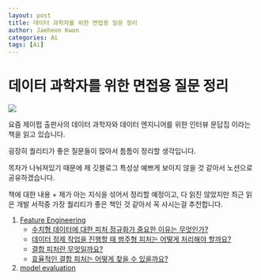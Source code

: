 ```yaml
---
layout: post
title: 데이터 과학자를 위한 면접용 질문 정리
author: Jaeheon Kwon
categories: Ai
tags: [Ai]
---
```




# 데이터 과학자를 위한 면접용 질문 정리



<img src = "https://py-tonic.github.io/images/book.jpg">

요즘 제이펍 출판사의 데이터 과학자와 데이터 엔지니어를 위한 인터뷰 문답집 이라는 책을 읽고 있습니다.

굉장히 퀄리티가 좋은 질문들이 많아서 틈틈이 정리할 생각입니다.

목차가 나눠져있기 때문에 제 깃블로그 특성상 예쁘게 보이지 않을 것 같아서 노션으로 공유하겠습니다.

책에 대한 내용 + 제가 아는 지식을 섞어서 정리할 예정이고, 다 읽진 않았지만 최근 읽은 개발 서적중 가장 퀄리티가 좋은 책인 것 같아서 꼭 사시는걸 추천합니다.



1. [Feature Engineering](https://www.notion.so/pytonic/Feature-Engineering-147bd5681568446b876ac0f9e071354b)
    - [수치형 데이터에 대한 피처 정규화가 중요한 이유는 무엇인가?](https://www.notion.so/pytonic/ad1dce8b7b5b472a983c31f437c9da10)
    - [데이터 정제 작업을 진행할 때 범주형 피처는 어떻게 처리해야 할까요?](https://www.notion.so/pytonic/a2ad6ed62090452eb616d99c712fec13)
    - [결합 피처란 무엇일까요?](https://www.notion.so/pytonic/aa4e7e0cab7f440c9f0b2ef1202e29e2)
    - [효율적인 결합 피처는 어떻게 찾을 수 있을까요?](https://www.notion.so/pytonic/02c5d48ff4f4480d9905293219acf01d)
2. [model evaluation]()